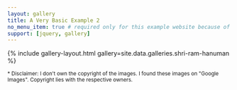 ```yaml
---
layout: gallery
title: A Very Basic Example 2
no_menu_item: true # required only for this example website because of menu construction
support: [jquery, gallery]
---
```



{% include gallery-layout.html gallery=site.data.galleries.shri-ram-hanuman %}

<sub>\* Disclaimer: I don't own the copyright of the images. I found these images on "Google Images". Copyright lies with the respective owners.</sub>



